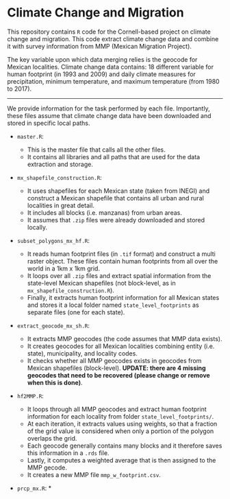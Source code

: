 # Climate Change and Migration

This repository contains `R` code for the Cornell-based project on climate change and migration. This code extract climate change data and combine it with survey information from MMP (Mexican Migration Project). 

The key variable upon which data merging relies is the geocode for Mexican localities. Climate change data contains: 18 different variable for human footprint (in 1993 and 2009) and daily climate measures for precipitation, minimum temperature, and maximum temperature (from 1980 to 2017).

---

We provide information for the task performed by each file. Importantly, these files assume that climate change data have been downloaded and stored in specific local paths. 

- `master.R`: 
  * This is the master file that calls all the other files.
  * It contains all libraries and all paths that are used for the data extraction and storage.

- `mx_shapefile_construction.R`: 
  * It uses shapefiles for each Mexican state (taken from INEGI) and construct a Mexican shapefile that contains all urban and rural localities in great detail. 
  * It includes all blocks (i.e. manzanas) from urban areas. 
  * It assumes that `.zip` files were already downloaded and stored locally.

- `subset_polygons_mx_hf.R`: 
  * It reads human footprint files (in `.tif` format) and construct a multi raster object. These files contain human footprints from all over the world in a 1km x 1km grid. 
  * It loops over all `.zip` files and extract spatial information from the state-level Mexican shapefiles (not block-level, as in `mx_shapefile_construction.R`).
  * Finally, it extracts human footprint information for all Mexican states and stores it a local folder named `state_level_footprints` as separate files (one for each state). 
  
- `extract_geocode_mx_sh.R`: 
  * It extracts MMP geocodes (the code assumes that MMP data exists).
  * It creates geocodes for all Mexican localities combining entity (i.e. state), municipality, and locality codes.
  * It checks whether all MMP geocodes exists in geocodes from Mexican shapefiles (block-level). **UPDATE: there are 4 missing geocodes that need to be recovered (please change or remove when this is done)**.
  
- `hf2MMP.R`: 
  * It loops through all MMP geocodes and extract human footprint information for each locality from folder `state_level_footprints/`. 
  * At each iteration, it extracts values using weights, so that a fraction of the grid value is considered when only a portion of the polygon overlaps the grid. 
  * Each geocode generally contains many blocks and it therefore saves this information in a `.rds` file.
  * Lastly, it computes a weighted average that is then assigned to the MMP gecode.
  * It creates a new MMP file `mmp_w_footprint.csv`.
  
- `prcp_mx.R`: 
  * 
  
